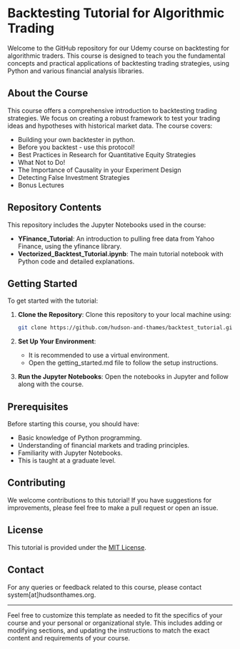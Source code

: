 # Backtesting Tutorial for Algorithmic Trading

Welcome to the GitHub repository for our Udemy course on backtesting for algorithmic traders. This course is designed to teach you the fundamental concepts and practical applications of backtesting trading strategies, using Python and various financial analysis libraries.

## About the Course

This course offers a comprehensive introduction to backtesting trading strategies. We focus on creating a robust framework to test your trading ideas and hypotheses with historical market data. The course covers:

- Building your own backtester in python.
- Before you backtest - use this protocol!
- Best Practices in Research for Quantitative Equity Strategies
- What Not to Do!
- The Importance of Causality in your Experiment Design
- Detecting False Investment Strategies
- Bonus Lectures

## Repository Contents

This repository includes the Jupyter Notebooks used in the course:

- **YFinance_Tutorial**: An introduction to pulling free data from Yahoo Finance, using the yfinance library.
- **Vectorized_Backtest_Tutorial.ipynb**: The main tutorial notebook with Python code and detailed explanations.

## Getting Started

To get started with the tutorial:

1. **Clone the Repository**: Clone this repository to your local machine using:
   ```bash
   git clone https://github.com/hudson-and-thames/backtest_tutorial.git
   ```

2. **Set Up Your Environment**:
    - It is recommended to use a virtual environment.
    - Open the getting_started.md file to follow the setup instructions.

4. **Run the Jupyter Notebooks**: Open the notebooks in Jupyter and follow along with the course.

## Prerequisites

Before starting this course, you should have:

- Basic knowledge of Python programming.
- Understanding of financial markets and trading principles.
- Familiarity with Jupyter Notebooks.
- This is taught at a graduate level.

## Contributing

We welcome contributions to this tutorial! If you have suggestions for improvements, please feel free to make a pull request or open an issue.

## License

This tutorial is provided under the [MIT License](LICENSE).

## Contact

For any queries or feedback related to this course, please contact system[at]hudsonthames.org.

---

Feel free to customize this template as needed to fit the specifics of your course and your personal or organizational style. This includes adding or modifying sections, and updating the instructions to match the exact content and requirements of your course.
